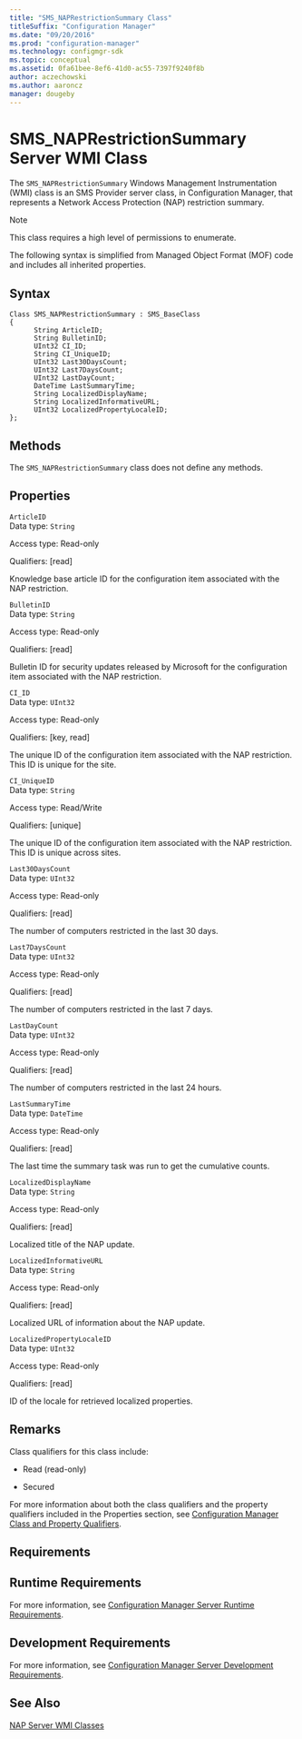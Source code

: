 ```yaml
---
title: "SMS_NAPRestrictionSummary Class"
titleSuffix: "Configuration Manager"
ms.date: "09/20/2016"
ms.prod: "configuration-manager"
ms.technology: configmgr-sdk
ms.topic: conceptual
ms.assetid: 0fa61bee-8ef6-41d0-ac55-7397f9240f8b
author: aczechowski
ms.author: aaroncz
manager: dougeby
---
```

# SMS_NAPRestrictionSummary Server WMI Class
The `SMS_NAPRestrictionSummary` Windows Management Instrumentation (WMI) class is an SMS Provider server class, in Configuration Manager, that represents a Network Access Protection (NAP) restriction summary.  

> [!NOTE]
>  This class requires a high level of permissions to enumerate.  

 The following syntax is simplified from Managed Object Format (MOF) code and includes all inherited properties.  

## Syntax  

```  
Class SMS_NAPRestrictionSummary : SMS_BaseClass  
{  
      String ArticleID;  
      String BulletinID;  
      UInt32 CI_ID;  
      String CI_UniqueID;  
      UInt32 Last30DaysCount;  
      UInt32 Last7DaysCount;  
      UInt32 LastDayCount;  
      DateTime LastSummaryTime;  
      String LocalizedDisplayName;  
      String LocalizedInformativeURL;  
      UInt32 LocalizedPropertyLocaleID;  
};  
```  

## Methods  
 The `SMS_NAPRestrictionSummary` class does not define any methods.  

## Properties  
 `ArticleID`  
 Data type: `String`  

 Access type: Read-only  

 Qualifiers: [read]  

 Knowledge base article ID for the configuration item associated with the NAP restriction.  

 `BulletinID`  
 Data type: `String`  

 Access type: Read-only  

 Qualifiers: [read]  

 Bulletin ID for security updates released by Microsoft for the configuration item associated with the NAP restriction.  

 `CI_ID`  
 Data type: `UInt32`  

 Access type: Read-only  

 Qualifiers: [key, read]  

 The unique ID of the configuration item associated with the NAP restriction. This ID is unique for the site.  

 `CI_UniqueID`  
 Data type: `String`  

 Access type: Read/Write  

 Qualifiers: [unique]  

 The unique ID of the configuration item associated with the NAP restriction. This ID is unique across sites.  

 `Last30DaysCount`  
 Data type: `UInt32`  

 Access type: Read-only  

 Qualifiers: [read]  

 The number of computers restricted in the last 30 days.  

 `Last7DaysCount`  
 Data type: `UInt32`  

 Access type: Read-only  

 Qualifiers: [read]  

 The number of computers restricted in the last 7 days.  

 `LastDayCount`  
 Data type: `UInt32`  

 Access type: Read-only  

 Qualifiers: [read]  

 The number of computers restricted in the last 24 hours.  

 `LastSummaryTime`  
 Data type: `DateTime`  

 Access type: Read-only  

 Qualifiers: [read]  

 The last time the summary task was run to get the cumulative counts.  

 `LocalizedDisplayName`  
 Data type: `String`  

 Access type: Read-only  

 Qualifiers: [read]  

 Localized title of the NAP update.  

 `LocalizedInformativeURL`  
 Data type: `String`  

 Access type: Read-only  

 Qualifiers: [read]  

 Localized URL of information about the NAP update.  

 `LocalizedPropertyLocaleID`  
 Data type: `UInt32`  

 Access type: Read-only  

 Qualifiers: [read]  

 ID of the locale for retrieved localized properties.  

## Remarks  
 Class qualifiers for this class include:  

-   Read (read-only)  

-   Secured  

 For more information about both the class qualifiers and the property qualifiers included in the Properties section, see [Configuration Manager Class and Property Qualifiers](../../../develop/reference/misc/class-and-property-qualifiers.md).  

## Requirements  

## Runtime Requirements  
 For more information, see [Configuration Manager Server Runtime Requirements](../../../develop/core/reqs/server-runtime-requirements.md).  

## Development Requirements  
 For more information, see [Configuration Manager Server Development Requirements](../../../develop/core/reqs/server-development-requirements.md).  

## See Also  
 [NAP Server WMI Classes](../../../develop/reference/misc/nap-server-wmi-classes.md)
